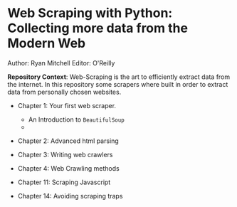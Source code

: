 
# Web Scraping with Python: Collecting more data from the Modern Web #
Author: Ryan Mitchell
Editor: O'Reilly 

**Repository Context**: Web-Scraping is the art to efficiently extract data from the internet. In this repository some scrapers where built in order to extract data from personally chosen websites. 

* Chapter 1: Your first web scraper.
  - An Introduction to `BeautifulSoup`
  - 

* Chapter 2: Advanced html parsing
* Chapter 3: Writing web crawlers
* Chapter 4: Web Crawling methods
* Chapter 11: Scraping Javascript
* Chapter 14: Avoiding scraping traps 
